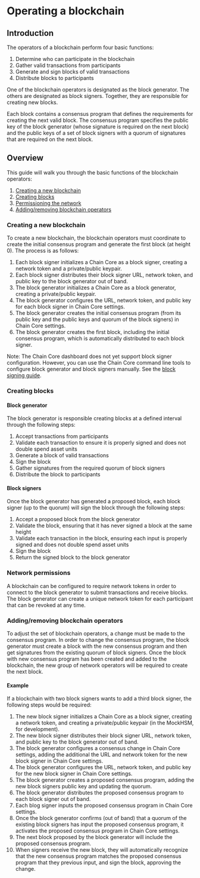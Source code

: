 # Operating a blockchain

## Introduction

The operators of a blockchain perform four basic functions:

1. Determine who can participate in the blockchain
2. Gather valid transactions from participants
2. Generate and sign blocks of valid transactions
3. Distribute blocks to participants

One of the blockchain operators is designated as the block generator. The others are designated as block signers. Together, they are responsible for creating new blocks.

Each block contains a consensus program that defines the requirements for creating the next valid block. The consensus program specifies the public key of the block generator (whose signature is required on the next block) and the public keys of a set of block signers with a quorum of signatures that are required on the next block.

## Overview

This guide will walk you through the basic functions of the blockchain operators:

1. [Creating a new blockchain](#creating-a-new-blockchain)
2. [Creating blocks](#creating-blocks)
3. [Permissioning the network](#network-permissions)
4. [Adding/removing blockchain operators](#adding-removing-blockchain-operators)

### Creating a new blockchain

To create a new blockchain, the blockchain operators must coordinate to create the initial consensus program and generate the first block (at height 0). The process is as follows:

1. Each block signer initializes a Chain Core as a block signer, creating a network token and a private/public keypair.
2. Each block signer distributes their block signer URL, network token, and public key to the block generator out of band.
3. The block generator initializes a Chain Core as a block generator, creating a private/public keypair.
4. The block generator configures the URL, network token, and public key for each block signer in Chain Core settings.
5. The block generator creates the initial consensus program (from its public key and the public keys and quorum of the block signers) in Chain Core settings.
6. The block generator creates the first block, including the initial consensus program, which is automatically distributed to each block signer.

Note: The Chain Core dashboard does not yet support block signer configuration. However, you can use the Chain Core command line tools to configure block generator and block signers manually. See the [block signing guide](configure-block-signers.md).

### Creating blocks

#### Block generator

The block generator is responsible creating blocks at a defined interval through the following steps:

1. Accept transactions from participants
2. Validate each transaction to ensure it is properly signed and does not double spend asset units
3. Generate a block of valid transactions
4. Sign the block
5. Gather signatures from the required quorum of block signers
6. Distribute the block to participants

#### Block signers

Once the block generator has generated a proposed block, each block signer (up to the quorum) will sign the block through the following steps:

1. Accept a proposed block from the block generator
2. Validate the block, ensuring that it has never signed a block at the same height
2. Validate each transaction in the block, ensuring each input is properly signed and does not double spend asset units
4. Sign the block
5. Return the signed block to the block generator

### Network permissions

A blockchain can be configured to require network tokens in order to connect to the block generator to submit transactions and receive blocks. The block generator can create a unique network token for each participant that can be revoked at any time.

### Adding/removing blockchain operators

To adjust the set of blockchain operators, a change must be made to the consensus program. In order to change the consensus program, the block generator must create a block with the new consensus program and then get signatures from the existing quorum of block signers. Once the block with new consensus program has been created and added to the blockchain, the new group of network operators will be required to create the next block.

#### Example

If a blockchain with two block signers wants to add a third block signer, the following steps would be required:

1. The new block signer initializes a Chain Core as a block signer, creating a network token, and creating a private/public keypair (in the MockHSM, for development).
2. The new block signer distributes their block signer URL, network token, and public key to the block generator out of band.
3. The block generator configures a consensus change in Chain Core settings, adding the additional the URL and network token for the new block signer in Chain Core settings.
4. The block generator configures the URL, network token, and public key for the new block signer in Chain Core settings.
5. The block generator creates a proposed consensus program, adding the new block signers public key and updating the quorum.
6. The block generator distributes the proposed consensus program to each block signer out of band.
7. Each blog signer inputs the proposed consensus program in Chain Core settings.
8. Once the block generator confirms (out of band) that a quorum of the existing block signers has input the proposed consensus program, it activates the proposed consensus program in Chain Core settings.
9. The next block proposed by the block generator will include the proposed consensus program.
10. When signers receive the new block, they will automatically recognize that the new consensus program matches the proposed consensus program that they previous input, and sign the block, approving the change.
